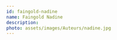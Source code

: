 ```yaml
---
id: faingold-nadine
name: Faingold Nadine
description: 
photo: assets/images/Auteurs/nadine.jpg
---
```

    